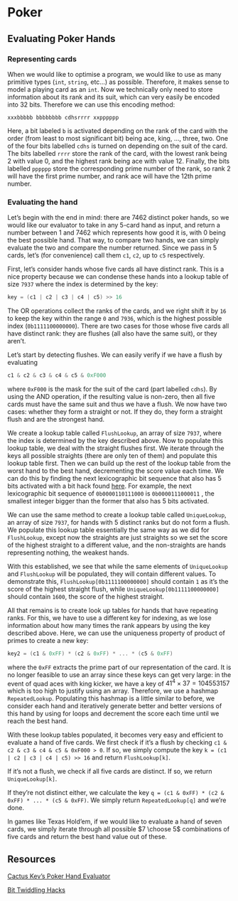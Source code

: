 # Poker

## Evaluating Poker Hands

### Representing cards

When we would like to optimise a program, we would like to use as many primitive types (`int`, `string`, etc…) as possible. Therefore, it makes sense to model a playing card as an `int`. Now we technically only need to store information about its rank and its suit, which can very easily be encoded into 32 bits. Therefore we can use this encoding method:

```
xxxbbbbb bbbbbbbb cdhsrrrr xxpppppp
```

Here, a bit labeled `b` is activated depending on the rank of the card with the order (from least to most significant bit) being ace, king, …, three, two. One of the four bits labelled `cdhs` is turned on depending on the suit of the card. The bits labelled `rrrr` store the rank of the card, with the lowest rank being 2 with value 0, and the highest rank being ace with value 12. Finally, the bits labelled `pppppp` store the corresponding prime number of the rank, so rank 2 will have the first prime number, and rank ace will have the 12th prime number.

### Evaluating the hand

Let’s begin with the end in mind: there are 7462 distinct poker hands, so we would like our evaluator to take in any 5-card hand as input, and return a number between 1 and 7462 which represents how good it is, with 0 being the best possible hand. That way, to compare two hands, we can simply evaluate the two and compare the number returned. Since we pass in 5 cards, let’s (for convenience) call them `c1`, `c2`, up to `c5` respectively.

First, let’s consider hands whose five cards all have distinct rank. This is a nice property because we can condense these hands into a lookup table of size `7937` where the index is determined by the key:

```csharp
key = (c1 | c2 | c3 | c4 | c5) >> 16
```

The OR operations collect the ranks of the cards, and we right shift it by `16` to keep the key within the range `0` and `7936`, which is the highest possible index (`0b1111100000000`). There are two cases for those whose five cards all have distinct rank: they are flushes (all also have the same suit), or they aren’t.

Let’s start by detecting flushes. We can easily verify if we have a flush by evaluating

```csharp
c1 & c2 & c3 & c4 & c5 & 0xF000
```

where `0xF000` is the mask for the suit of the card (part labelled `cdhs`). By using the AND operation, if the resulting value is non-zero, then all five cards must have the same suit and thus we have a flush. We now have two cases: whether they form a straight or not. If they do, they form a straight flush and are the strongest hand.

We create a lookup table called `FlushLookup`, an array of size `7937`, where the index is determined by the key described above. Now to populate this lookup table, we deal with the straight flushes first. We iterate through the keys all possible straights (there are only ten of them) and populate this lookup table first. Then we can build up the rest of the lookup table from the worst hand to the best hand, decrementing the score value each time. We can do this by finding the next lexicographic bit sequence that also has 5 bits activated with a bit hack found [here](http://www-graphics.stanford.edu/~seander/bithacks.html#NextBitPermutation). For example, the next lexicographic bit sequence of `0b0000110111000` is `0b0000111000011` , the smallest integer bigger than the former that also has 5 bits activated.

We can use the same method to create a lookup table called `UniqueLookup`, an array of size `7937`, for hands with 5 distinct ranks but do not form a flush. We populate this lookup table essentially the same way as we did for `FlushLookup`, except now the straights are just straights so we set the score of the highest straight to a different value, and the non-straights are hands representing nothing, the weakest hands.

With this established, we see that while the same elements of `UniqueLookup` and `FlushLookup` will be populated, they will contain different values. To demonstrate this, `FlushLookup[0b1111100000000]` should contain `1` as it’s the score of the highest straight flush, while `UniqueLookup[0b1111100000000]` should contain `1600`, the score of the highest straight.

All that remains is to create look up tables for hands that have repeating ranks. For this, we have to use a different key for indexing, as we lose information about how many times the rank appears by using the key described above. Here, we can use the uniqueness property of product of primes to create a new key:

```csharp
key2 = (c1 & 0xFF) * (c2 & 0xFF) * ... * (c5 & 0xFF)
```

where the `0xFF` extracts the prime part of our representation of the card. It is no longer feasible to use an array since these keys can get very large: in the event of quad aces with king kicker, we have a key of $41^4 \times 37 = 104553157$ which is too high to justify using an array. Therefore, we use a hashmap `RepeatedLookup`. Populating this hashmap is a little similar to before, we consider each hand and iteratively generate better and better versions of this hand by using for loops and decrement the score each time until we reach the best hand.

With these lookup tables populated, it becomes very easy and efficient to evaluate a hand of five cards. We first check if it’s a flush by checking `c1 & c2 & c3 & c4 & c5 & 0xF000 > 0`. If so, we simply compute the key `k = (c1 | c2 | c3 | c4 | c5) >> 16` and return `FlushLookup[k]`.

If it’s not a flush, we check if all five cards are distinct. If so, we return `UniqueLookup[k]`.

If they’re not distinct either, we calculate the key `q = (c1 & 0xFF) * (c2 & 0xFF) * ... * (c5 & 0xFF)`. We simply return `RepeatedLookup[q]` and we’re done.

In games like Texas Hold’em, if we would like to evaluate a hand of seven cards, we simply iterate through all possible $7 \choose 5$ combinations of five cards and return the best hand value out of these.

## Resources

[Cactus Kev’s Poker Hand Evaluator](http://suffe.cool/poker/evaluator.html)

[Bit Twiddling Hacks](http://www-graphics.stanford.edu/~seander/bithacks.html#NextBitPermutation)